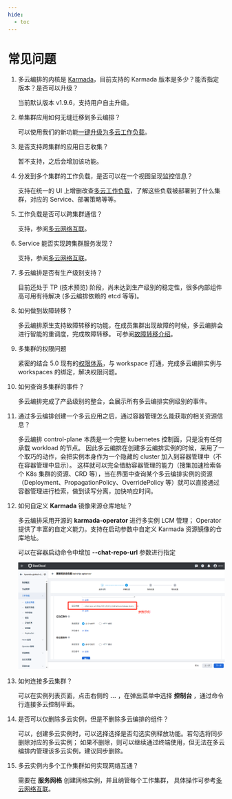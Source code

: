 ```yaml
---
hide:
  - toc
---
```


# 常见问题

1. 多云编排的内核是 [Karmada](https://karmada.io/)，目前支持的 Karmada 版本是多少？能否指定版本？是否可以升级？<a id="no.1" />

    当前默认版本 v1.9.6，支持用户自主升级。

1. 单集群应用如何无缝迁移到多云编排？<a id="no.2" />

    可以使用我们的新功能[一键升级为多云工作负载](../workload/promote.md)。

1. 是否支持跨集群的应用日志收集？<a id="no.3" />

    暂不支持，之后会增加该功能。

1. 分发到多个集群的工作负载，是否可以在一个视图呈现监控信息？<a id="no.4" />

    支持在统一的 UI 上增删改查[多云工作负载](../workload/deployment.md)，了解这些负载被部署到了什么集群，对应的 Service、部署策略等等。

1. 工作负载是否可以跨集群通信？<a id="no.5" />

    支持，参阅[多云网络互联](../../mspider/user-guide/multicluster/cluster-interconnect.md)。

1. Service 能否实现跨集群服务发现？<a id="no.6" />

    支持，参阅[多云网络互联](../../mspider/user-guide/multicluster/cluster-interconnect.md)。

1. 多云编排是否有生产级别支持？<a id="no.7" />

    目前还处于 TP (技术预览) 阶段，尚未达到生产级别的稳定性，很多内部组件高可用有待解决 (多云编排依赖的 etcd 等等)。

1. 如何做到故障转移？<a id="no.8" />

    多云编排原生支持故障转移的功能，在成员集群出现故障的时候，多云编排会进行智能的重调度，完成故障转移。
    可参阅[故障转移介绍](../failover/failover.md)。

1. 多集群的权限问题 <a id="no.9" />

    紧密的结合 5.0 现有的[权限体系](../../ghippo/user-guide/access-control/role.md)，与 workspace 打通，完成多云编排实例与 workspaces 的绑定，解决权限问题。

1. 如何查询多集群的事件？ <a id="no.10" />

    多云编排完成了产品级别的整合，会展示所有多云编排实例级别的事件。

1. 通过多云编排创建一个多云应用之后，通过容器管理怎么能获取的相关资源信息？ <a id="no.11" />

    多云编排 control-plane 本质是一个完整 kubernetes 控制面，只是没有任何承载 workload 的节点。
    因此多云编排在创建多云编排实例的时候，采用了一个取巧的动作，会把实例本身作为一个隐藏的 cluster 加入到容器管理中（不在容器管理中显示）。
    这样就可以完全借助容器管理的能力（搜集加速检索各个 K8s 集群的资源、CRD 等），当在界面中查询某个多云编排实例的资源
    （Deployment、PropagationPolicy、OverridePolicy 等）就可以直接通过容器管理进行检索，做到读写分离，加快响应时间。

1. 如何自定义 __Karmada__ 镜像来源仓库地址？ <a id="no.12" />

    多云编排采用开源的 __karmada-operator__ 进行多实例 LCM 管理；
    Operator 提供了丰富的自定义能力。支持在启动参数中自定义 Karmada 资源镜像的仓库地址。

    可以在容器启动命令中增加 __--chat-repo-url__ 参数进行指定

    ![add parameter](../../kairship/images/faq01.png)

1. 如何连接多云集群？ <a id="no.13" />

    可以在实例列表页面，点击右侧的 **...** ，在弹出菜单中选择 __控制台__ ，通过命令行连接多云控制平面。

1. 是否可以仅删除多云实例，但是不删除多云编排的组件？ <a id="no.14" />

    可以，创建多云实例时，可以选择选择是否勾选实例释放功能。若勾选将同步删除对应的多云实例；
    如果不删除，则可以继续通过终端使用，但无法在多云编排内管理该多云实例，建议同步删除。

1. 多云实例内多个工作集群如何实现网络互通？ <a id="no.15" />

    需要在 __服务网格__ 创建网格实例，并且纳管每个工作集群，
    具体操作可参考[多云网络互联](../../mspider/user-guide/multicluster/cluster-interconnect.md)。

